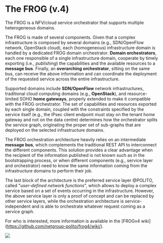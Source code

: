 # The FROG (v.4)

The FROG is a NFV/cloud service orchestrator that supports multiple heterogeneous domains.

The FROG is made of several components.
Given that a complex infrastructure is composed by several domains (e.g., SDN/OpenFlow network, OpenStack cloud), each (homogeneous) infrastructure domain is handled by a dedicated FROG domain orchestrator.
**Domain orchestrators**, each one responsible of a single infrastructure domain, cooperate by timely exporting (i.e., _publishing_) the capabilities and the available resources to a **message bus**. 
Finally, an **overarching orchestrator**, sitting on the same bus, can receive the above information and can coordinate the deployment of the requested service across the entire infrastructure.

Supported domains include **SDN/OpenFlow** network infrastructures, traditional cloud computing domains (e.g., **OpenStack**), and resource-limited SOHO **home gateways**, properly extended to make it compatible with the FROG orchestrator. The set of capabilities and resources exported by each single domain, coupled with the constraints specified by the service itself (e.g., the IPsec client endpoint must stay on the tenant home gateway and not on the data centre) determines how the orchestrator splits the service graph, originating the proper set of sub-graphs that are deployed on the selected infrastructure domains.

The FROG orchestration architecture heavily relies on an intermediate **message bus**, which complements the traditional REST API to interconnect the different components.
This solution provides a clear advantage when the recipient of the information published is not known such as in the bootstrapping process, or when different components (e.g., service layer and orchestrator) need to know the same information coming from the infrastructure domains to perform their job.

The last block of the architecture is the preferred service layer @POLITO, called "_user-defined network functions_", which allows to deploy a complex service based on a set of events occurring in the infrastructure. However, the above service layer is only a proof of concept and can be replaced by other service layers, while the orchestration architecture is service-independent and is able to orchestrate whatever request coming as a service graph.

For who is interested, more information is available in the [FROGv4 wiki] (https://github.com/netgroup-polito/frog4/wiki/).

![](https://raw.githubusercontent.com/netgroup-polito/frog4/master/images/frog.jpg)

